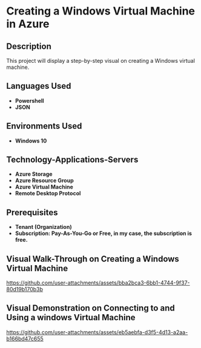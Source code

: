  <h1>Creating a Windows Virtual Machine in Azure</h1>

 <h2>Description</h2>
This project will display a step-by-step visual on creating a Windows virtual machine.
<br />
<h2>Languages Used</h2>

 - <b>Powershell</b>
 - <b>JSON</b>
 
 <h2>Environments Used</h2>
 
 - <b>Windows 10</b>

<h2>Technology-Applications-Servers</h2>

- <b>Azure Storage</b>
- <b>Azure Resource Group</b>
- <b>Azure Virtual Machine</b>
- <b>Remote Desktop Protocol</b>

<h2> Prerequisites </h2>

- <b>Tenant (Organization)</b>
- <b>Subscription: Pay-As-You-Go or Free, in my case, the subscription is free.</b>




<h2>Visual Walk-Through on Creating a Windows Virtual Machine</h2>

https://github.com/user-attachments/assets/bba2bca3-6bb1-4744-9f37-80d19b170b3b

<h2>Visual Demonstration on Connecting to and Using a windows Virtual Machine</h2>

 https://github.com/user-attachments/assets/eb5aebfa-d3f5-4d13-a2aa-b166bd47c655
